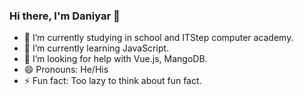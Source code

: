 ### Hi there, I'm Daniyar 👋
- 🔭 I’m currently studying in school and ITStep computer academy.
- 🌱 I’m currently learning JavaScript.
- 🤔 I’m looking for help with Vue.js, MangoDB.
- 😄 Pronouns: He/His
- ⚡ Fun fact: Too lazy to think about fun fact.
